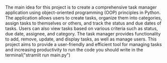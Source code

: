 The main idea for this project is to create a comprehensive task manager 
application using object-oriented programming (OOP) principles in Python. 
The application allows users to create tasks, organize them into categories, 
assign tasks to themselves or others, and track the status and due dates of 
tasks. Users can also view tasks based on various criteria such as status, due 
date, assignee, and category. The task manager provides functionality to add, 
remove, update, and display tasks, as well as manage users. This project aims 
to provide a user-friendly and efficient tool for managing tasks and increasing 
productivity
to run the code you should write in the terminal("stramlit run main.py")

